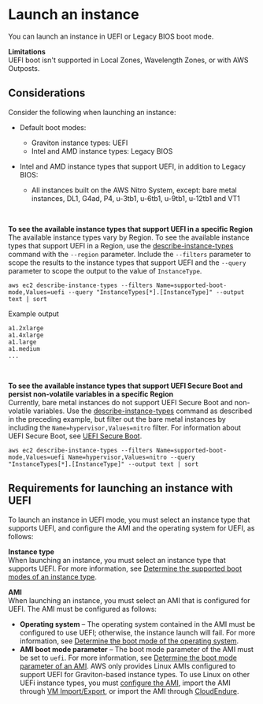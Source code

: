 # Launch an instance<a name="launch-instance-boot-mode"></a>

You can launch an instance in UEFI or Legacy BIOS boot mode\.

**Limitations**  
UEFI boot isn't supported in Local Zones, Wavelength Zones, or with AWS Outposts\. 

## Considerations<a name="boot-considerations"></a>

Consider the following when launching an instance:
+ Default boot modes:
  + Graviton instance types: UEFI
  + Intel and AMD instance types: Legacy BIOS
+ Intel and AMD instance types that support UEFI, in addition to Legacy BIOS:
  + All instances built on the AWS Nitro System, except: bare metal instances, DL1, G4ad, P4, u\-3tb1, u\-6tb1, u\-9tb1, u\-12tb1 and VT1

   

**To see the available instance types that support UEFI in a specific Region**  
The available instance types vary by Region\. To see the available instance types that support UEFI in a Region, use the [describe\-instance\-types](https://docs.aws.amazon.com/cli/latest/reference/ec2/describe-instance-types.html) command with the `--region` parameter\. Include the `--filters` parameter to scope the results to the instance types that support UEFI and the `--query` parameter to scope the output to the value of `InstanceType`\.

  ```
  aws ec2 describe-instance-types --filters Name=supported-boot-mode,Values=uefi --query "InstanceTypes[*].[InstanceType]" --output text | sort
  ```

  Example output

  ```
  a1.2xlarge
  a1.4xlarge
  a1.large
  a1.medium
  ...
  ```

   

**To see the available instance types that support UEFI Secure Boot and persist non\-volatile variables in a specific Region**  
Currently, bare metal instances do not support UEFI Secure Boot and non\-volatile variables\. Use the [describe\-instance\-types](https://docs.aws.amazon.com/cli/latest/reference/ec2/describe-instance-types.html) command as described in the preceding example, but filter out the bare metal instances by including the `Name=hypervisor,Values=nitro` filter\. For information about UEFI Secure Boot, see [UEFI Secure Boot](uefi-secure-boot.md)\.

  ```
  aws ec2 describe-instance-types --filters Name=supported-boot-mode,Values=uefi Name=hypervisor,Values=nitro --query "InstanceTypes[*].[InstanceType]" --output text | sort
  ```

## Requirements for launching an instance with UEFI<a name="uefi-requirements"></a>

To launch an instance in UEFI mode, you must select an instance type that supports UEFI, and configure the AMI and the operating system for UEFI, as follows:

**Instance type**  
When launching an instance, you must select an instance type that supports UEFI\. For more information, see [Determine the supported boot modes of an instance type](instance-type-boot-mode.md)\.

**AMI**  
When launching an instance, you must select an AMI that is configured for UEFI\. The AMI must be configured as follows:  
+ **Operating system** – The operating system contained in the AMI must be configured to use UEFI; otherwise, the instance launch will fail\. For more information, see [Determine the boot mode of the operating system](os-boot-mode.md)\.
+ **AMI boot mode parameter** – The boot mode parameter of the AMI must be set to `uefi`\. For more information, see [Determine the boot mode parameter of an AMI](ami-boot-mode.md)\.
AWS only provides Linux AMIs configured to support UEFI for Graviton\-based instance types\. To use Linux on other UEFi instance types, you must [configure the AMI](set-ami-boot-mode.md), import the AMI through [VM Import/Export](https://docs.aws.amazon.com/vm-import/latest/userguide/), or import the AMI through [CloudEndure](https://docs.cloudendure.com/)\.